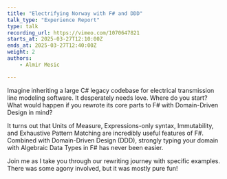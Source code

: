 ```yaml
---
title: "Electrifying Norway with F# and DDD"
talk_type: "Experience Report"
type: talk
recording_url: https://vimeo.com/1070647821
starts_at: 2025-03-27T12:10:00Z
ends_at: 2025-03-27T12:40:00Z
weight: 2
authors:
    - Almir Mesic

---
```

Imagine inheriting a large C# legacy codebase for electrical transmission line modeling software. It desperately needs love. Where do you start? What would happen if you rewrote its core parts to F# with Domain-Driven Design in mind? 

It turns out that Units of Measure, Expressions-only syntax, Immutability, and Exhaustive Pattern Matching are incredibly useful features of F#. Combined with Domain-Driven Design (DDD), strongly typing your domain with Algebraic Data Types in F# has never been easier.

Join me as I take you through our rewriting journey with specific examples. There was some agony involved, but it was mostly pure fun!
